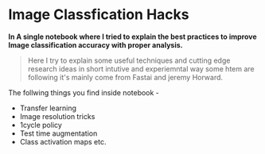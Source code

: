 # Image Classfication Hacks
__In A single notebook where I tried to explain the best practices to improve Image classification accuracy with proper analysis.__

> Here I try to explain some useful techniques and cutting edge research ideas in short intutive and experiemntal way some htem are following it's mainly come from Fastai and jeremy Horward.

The follwing things you find inside notebook -
- Transfer learning
- Image resolution tricks
- 1cycle policy
- Test time augmentation
- Class activation maps etc.


